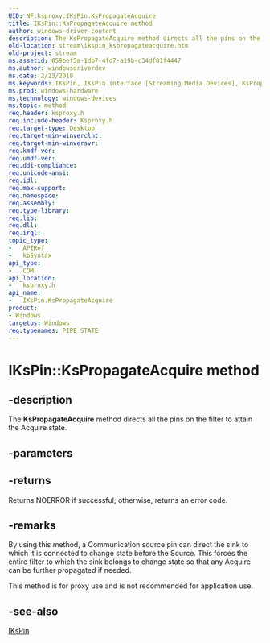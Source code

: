 ```yaml
---
UID: NF:ksproxy.IKsPin.KsPropagateAcquire
title: IKsPin::KsPropagateAcquire method
author: windows-driver-content
description: The KsPropagateAcquire method directs all the pins on the filter to attain the Acquire state.
old-location: stream\ikspin_kspropagateacquire.htm
old-project: stream
ms.assetid: 059bef5a-1db7-4fd7-a19b-c34df81f4447
ms.author: windowsdriverdev
ms.date: 2/23/2018
ms.keywords: IKsPin, IKsPin interface [Streaming Media Devices], KsPropagateAcquire method, IKsPin::KsPropagateAcquire, KsPropagateAcquire method [Streaming Media Devices], KsPropagateAcquire method [Streaming Media Devices], IKsPin interface, KsPropagateAcquire,IKsPin.KsPropagateAcquire, ksproxy/IKsPin::KsPropagateAcquire, ksproxy_c3ce0cef-0366-4233-afa5-723f9d3bb4e9.xml, stream.ikspin_kspropagateacquire
ms.prod: windows-hardware
ms.technology: windows-devices
ms.topic: method
req.header: ksproxy.h
req.include-header: Ksproxy.h
req.target-type: Desktop
req.target-min-winverclnt: 
req.target-min-winversvr: 
req.kmdf-ver: 
req.umdf-ver: 
req.ddi-compliance: 
req.unicode-ansi: 
req.idl: 
req.max-support: 
req.namespace: 
req.assembly: 
req.type-library: 
req.lib: 
req.dll: 
req.irql: 
topic_type:
-	APIRef
-	kbSyntax
api_type:
-	COM
api_location:
-	ksproxy.h
api_name:
-	IKsPin.KsPropagateAcquire
product:
- Windows
targetos: Windows
req.typenames: PIPE_STATE
---
```


# IKsPin::KsPropagateAcquire method


## -description


The <b>KsPropagateAcquire</b> method directs all the pins on the filter to attain the Acquire state. 


## -parameters






## -returns



Returns NOERROR if successful; otherwise, returns an error code.




## -remarks



By using this method, a Communication source pin can direct the sink to which it is connected to change state before the Source. This forces the entire filter to which the sink belongs to change state so that any Acquire can be further propagated if needed.

This method is for proxy use and is not recommended for application use.




## -see-also




<a href="https://msdn.microsoft.com/library/windows/hardware/ff559896">IKsPin</a>
 

 

